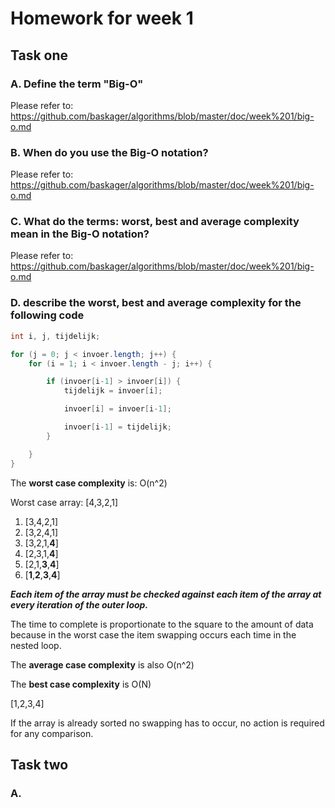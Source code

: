 # Homework for week 1

## Task one

### A. Define the term "Big-O"

Please refer to: https://github.com/baskager/algorithms/blob/master/doc/week%201/big-o.md

### B. When do you use the Big-O notation?

Please refer to: https://github.com/baskager/algorithms/blob/master/doc/week%201/big-o.md

### C. What do the terms: worst, best and average complexity mean in the Big-O notation?

Please refer to: https://github.com/baskager/algorithms/blob/master/doc/week%201/big-o.md

### D. describe the worst, best and average complexity for the following code

```java
int i, j, tijdelijk;

for (j = 0; j < invoer.length; j++) {
    for (i = 1; i < invoer.length - j; i++) {

        if (invoer[i-1] > invoer[i]) {
            tijdelijk = invoer[i];

            invoer[i] = invoer[i-1];

            invoer[i-1] = tijdelijk;
        }

    }
}
```

The **worst case complexity** is: O(n^2)

Worst case array: [4,3,2,1]

1. [3,4,2,1]
2. [3,2,4,1]
3. [3,2,1,**4**]
4. [2,3,1,**4**]
5. [2,1,**3**,**4**]
6. [**1**,**2**,**3**,**4**]

**_Each item of the array must be checked against each item of the array at every iteration of the outer loop._**

The time to complete is proportionate to the square to the amount of data because in the worst case the item swapping occurs each time in the nested loop.

The **average case complexity** is also O(n^2)

The **best case complexity** is O(N)

[1,2,3,4]

If the array is already sorted no swapping has to occur, no action is required for any comparison.

## Task two

### A.
